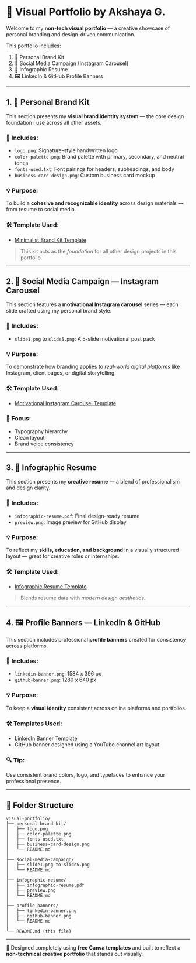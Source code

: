 
# 🎨 Visual Portfolio by Akshaya G.

Welcome to my **non-tech visual portfolio** — a creative showcase of personal branding and design-driven communication.

This portfolio includes:

1. 🎨 Personal Brand Kit  
2. 📱 Social Media Campaign (Instagram Carousel)  
3. 📝 Infographic Resume  
4. 🖼 LinkedIn & GitHub Profile Banners

---

## 1. 🎨 Personal Brand Kit

This section presents my **visual brand identity system** — the core design foundation I use across all other assets.

### 📌 Includes:
- `logo.png`: Signature-style handwritten logo
- `color-palette.png`: Brand palette with primary, secondary, and neutral tones
- `fonts-used.txt`: Font pairings for headers, subheadings, and body
- `business-card-design.png`: Custom business card mockup

### 💡 Purpose:
To build a **cohesive and recognizable identity** across design materials — from resume to social media.

### 🛠 Template Used:
- [Minimalist Brand Kit Template](https://www.canva.com/templates/EAE9uVPKT2o-black-white-minimalist-brand-guidelines/)

> This kit acts as the *foundation* for all other design projects in this portfolio.

---

## 2. 📱 Social Media Campaign — Instagram Carousel

This section features a **motivational Instagram carousel** series — each slide crafted using my personal brand style.

### 📌 Includes:
- `slide1.png` to `slide5.png`: A 5-slide motivational post pack

### 💡 Purpose:
To demonstrate how branding applies to *real-world digital platforms* like Instagram, client pages, or digital storytelling.

### 🛠 Template Used:
- [Motivational Instagram Carousel Template](https://www.canva.com/templates/EAD7ZBtv_Bs-blue-minimalist-motivational-instagram-post/)

### 🎯 Focus:
- Typography hierarchy  
- Clean layout  
- Brand voice consistency

---

## 3. 📝 Infographic Resume

This section presents my **creative resume** — a blend of professionalism and design clarity.

### 📌 Includes:
- `infographic-resume.pdf`: Final design-ready resume
- `preview.png`: Image preview for GitHub display

### 💡 Purpose:
To reflect my **skills, education, and background** in a visually structured layout — great for creative roles or internships.

### 🛠 Template Used:
- [Infographic Resume Template](https://www.canva.com/templates/EAE9kUKAOHM-infographic-resume/)

> Blends resume data with *modern design aesthetics*.

---

## 4. 🖼 Profile Banners — LinkedIn & GitHub

This section includes professional **profile banners** created for consistency across platforms.

### 📌 Includes:
- `linkedin-banner.png`: 1584 x 396 px
- `github-banner.png`: 1280 x 640 px

### 💡 Purpose:
To keep a **visual identity** consistent across online platforms and portfolios.

### 🛠 Templates Used:
- [LinkedIn Banner Template](https://www.canva.com/templates/EAE96s4_mYc-dark-modern-linkedin-banner/)
- GitHub banner designed using a YouTube channel art layout

### 🔍 Tip:
Use consistent brand colors, logo, and typefaces to enhance your professional presence.

---

## 📁 Folder Structure

```
visual-portfolio/
├── personal-brand-kit/
│   ├── logo.png
│   ├── color-palette.png
│   ├── fonts-used.txt
│   ├── business-card-design.png
│   └── README.md
│
├── social-media-campaign/
│   ├── slide1.png to slide5.png
│   └── README.md
│
├── infographic-resume/
│   ├── infographic-resume.pdf
│   ├── preview.png
│   └── README.md
│
├── profile-banners/
│   ├── linkedin-banner.png
│   ├── github-banner.png
│   └── README.md
│
└── README.md (this file)
```

---

🔗 Designed completely using **free Canva templates** and built to reflect a **non-technical creative portfolio** that stands out visually.
